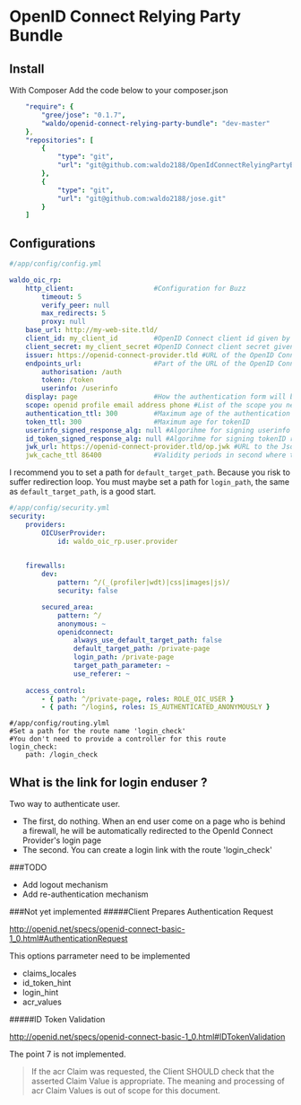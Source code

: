 OpenID Connect Relying Party Bundle
===================================

## Install
With Composer
Add the code below to your composer.json
```yaml
    "require": {
        "gree/jose": "0.1.7",
        "waldo/openid-connect-relying-party-bundle": "dev-master"
    },
    "repositories": [
        {
            "type": "git",
            "url": "git@github.com:waldo2188/OpenIdConnectRelyingPartyBundle.git"
        },
        {
            "type": "git",
            "url": "git@github.com:waldo2188/jose.git"
        }
    ]
```

## Configurations
```yaml
#/app/config/config.yml

waldo_oic_rp:
    http_client:                    #Configuration for Buzz
        timeout: 5
        verify_peer: null
        max_redirects: 5
        proxy: null
    base_url: http://my-web-site.tld/
    client_id: my_client_id         #OpenID Connect client id given by the OpenId Connect Provider
    client_secret: my_client_secret #OpenID Connect client secret given by the OpenId Connect Provider
    issuer: https://openid-connect-provider.tld #URL of the OpenID Connect Provider
    endpoints_url:                  #Part of the URL of the OpenID Connect Provider
        authorisation: /auth
        token: /token
        userinfo: /userinfo
    display: page                   #How the authentication form will be display to the enduser
    scope: openid profile email address phone #List of the scope you need
    authentication_ttl: 300         #Maximum age of the authentication
    token_ttl: 300                  #Maximum age for tokenID
    userinfo_signed_response_alg: null #Algorihme for signing userinfo response (RS256)
    id_token_signed_response_alg: null #Algorihme for signing tokenID response (RS256)
    jwk_url: https://openid-connect-provider.tld/op.jwk #URL to the Json Web Key of OpenID Connect Provider
    jwk_cache_ttl 86400             #Validity periods in second where the JWK store in cache is valid
```

I recommend you to set a path for `default_target_path`. Because you risk to 
suffer redirection loop.
You must maybe set a path for `login_path`, the same as `default_target_path`, 
is a good start.
```yaml
#/app/config/security.yml
security:
    providers:
        OICUserProvider: 
            id: waldo_oic_rp.user.provider
            

    firewalls:
        dev:
            pattern: ^/(_(profiler|wdt)|css|images|js)/
            security: false

        secured_area:
            pattern: ^/
            anonymous: ~
            openidconnect:
                always_use_default_target_path: false
                default_target_path: /private-page
                login_path: /private-page
                target_path_parameter: ~
                use_referer: ~
    
    access_control:
        - { path: ^/private-page, roles: ROLE_OIC_USER }
        - { path: ^/login$, roles: IS_AUTHENTICATED_ANONYMOUSLY }
```

```ỳaml
#/app/config/routing.ylml
#Set a path for the route name 'login_check'
#You don't need to provide a controller for this route
login_check:
    path: /login_check
```

What is the link for login enduser ?
------------------------------------
Two way to authenticate user.
- The first, do nothing. When an end user come on a page who is behind a firewall,
he will be automatically  redirected to the OpenId Connect Provider's login page
- The second. You can create a login link with the route 'login_check'



###TODO
 - Add logout mechanism
 - Add re-authentication mechanism

###Not yet implemented
#####Client Prepares Authentication Request

http://openid.net/specs/openid-connect-basic-1_0.html#AuthenticationRequest

This options parrameter need to be implemented
 - claims_locales
 - id_token_hint
 - login_hint
 - acr_values


#####ID Token Validation 

http://openid.net/specs/openid-connect-basic-1_0.html#IDTokenValidation

The point 7 is not implemented.
> If the acr Claim was requested, the Client SHOULD check that the asserted Claim 
> Value is appropriate. The meaning and processing of acr Claim Values is out of 
> scope for this document.

